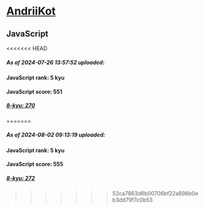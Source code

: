 # [AndriiKot](https://www.codewars.com/users/AndriiKot) 
## JavaScript
<<<<<<< HEAD
##### As of 2024-07-26 13:57:52 uploaded:
#### JavaScript rank: 5 kyu
#### JavaScript score: 551
##### [8-kyu: 270](https://github.com/AndriiKot/JavaScript__CodeWars/tree/main/kyu-8)
=======
##### As of 2024-08-02 09:13:19 uploaded:
#### JavaScript rank: 5 kyu
#### JavaScript score: 555
##### [8-kyu: 272](https://github.com/AndriiKot/JavaScript__CodeWars/tree/main/kyu-8)
>>>>>>> 52ca7863d6b00706bf22a898b0eb3dd79f7c0b53
